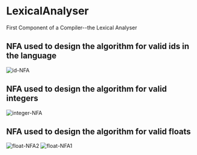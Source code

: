 # LexicalAnalyser
First Component of a Compiler--the Lexical Analyser
## NFA used to design the algorithm for valid ids in the language
![id-NFA](https://github.com/zitatorocsik/LexicalAnalyser/assets/30054142/93fe9302-a04a-4522-8727-2acde42a4124)

## NFA used to design the algorithm for valid integers
![integer-NFA](https://github.com/zitatorocsik/LexicalAnalyser/assets/30054142/77892519-2f28-4951-a7bd-cc0870364f17)

## NFA used to design the algorithm for valid floats
![float-NFA2](https://github.com/zitatorocsik/LexicalAnalyser/assets/30054142/56fd1c7d-f0a1-4722-866c-c6d224d7e5c5)
![float-NFA1](https://github.com/zitatorocsik/LexicalAnalyser/assets/30054142/12c6bf45-2027-4aba-b5c6-6ddaa43f4233)
